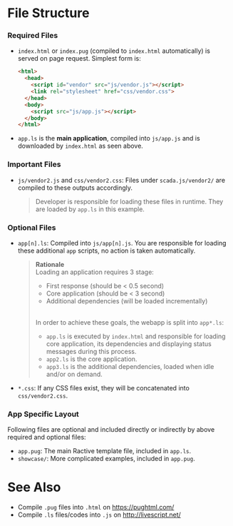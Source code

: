 # File Structure  

### Required Files

* `index.html` or `index.pug` (compiled to `index.html` automatically) is served on page request. Simplest form is:

    ```html
    <html>
      <head>
        <script id="vendor" src="js/vendor.js"></script>
        <link rel="stylesheet" href="css/vendor.css">
      </head>
      <body>
        <script src="js/app.js"></script>
      </body>
    </html>
    ```

* `app.ls` is the **main application**, compiled into `js/app.js` and is downloaded by `index.html` as seen above.

### Important Files

* `js/vendor2.js` and `css/vendor2.css`: Files under `scada.js/vendor2/` are compiled to these outputs accordingly.

  > Developer is responsible for loading these files in runtime. They are loaded by `app.ls` in this example.

### Optional Files

* `app[n].ls`: Compiled into `js/app[n].js`. You are responsible for loading these additional `app` scripts, no action is taken automatically.

    > **Rationale** <br />
    > Loading an application requires 3 stage:
    >  * First response (should be < 0.5 second)
    >  * Core application (should be < 3 second)
    >  * Additional dependencies (will be loaded incrementally)
    >
    > <br />
    >
    > In order to achieve these goals, the webapp is split into `app*.ls`:
    > 
    >  * `app.ls` is executed by `index.html` and responsible for loading core application, its dependencies and displaying status messages during this process.
    >  * `app2.ls` is the core application.
    >  * `app3.ls` is the additional dependencies, loaded when idle and/or on demand.

* `*.css`: If any CSS files exist, they will be concatenated into `css/vendor2.css`.

### App Specific Layout

Following files are optional and included directly or indirectly by above required and optional files:

* `app.pug`: The main Ractive template file, included in `app.ls`.
* `showcase/`: More complicated examples, included in `app.pug`.

# See Also

* Compile `.pug` files into `.html` on https://pughtml.com/
* Compile `.ls` files/codes into `.js` on http://livescript.net/
